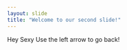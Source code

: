 ```yaml
---
layout: slide
title: "Welcome to our second slide!"
---
```

Hey Sexy
Use the left arrow to go back!
